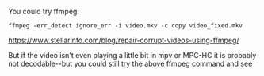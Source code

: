 You could try ffmpeg:

    ffmpeg -err_detect ignore_err -i video.mkv -c copy video_fixed.mkv

https://www.stellarinfo.com/blog/repair-corrupt-videos-using-ffmpeg/

But if the video isn't even playing a little bit in mpv or MPC-HC it is probably not decodable--but you could still try the above ffmpeg command and see
